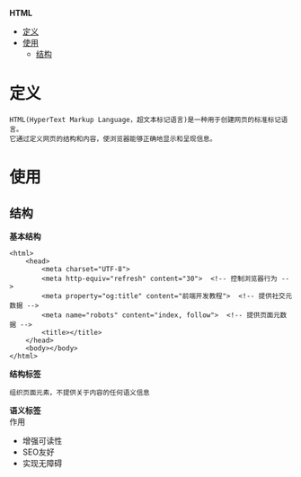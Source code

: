 **HTML**
- [定义](#定义)
- [使用](#使用)
  - [结构](#结构)

# 定义
```
HTML(HyperText Markup Language，超文本标记语言)是一种用于创建网页的标准标记语言。  
它通过定义网页的结构和内容，使浏览器能够正确地显示和呈现信息。  
```

# 使用
## 结构
**基本结构**
```
<html>
    <head>
        <meta charset="UTF-8">
        <meta http-equiv="refresh" content="30">  <!-- 控制浏览器行为 -->
        <meta property="og:title" content="前端开发教程">  <!-- 提供社交元数据 -->
        <meta name="robots" content="index, follow">  <!-- 提供页面元数据 -->
        <title></title>
    </head>
    <body></body>
</html>
```

**结构标签**  
```
组织页面元素，不提供关于内容的任何语义信息
```

**语义标签**  
作用
- 增强可读性  
- SEO友好
- 实现无障碍  